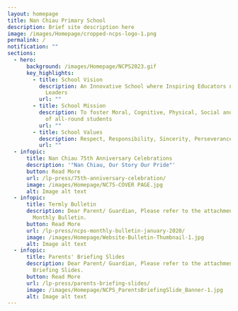 ```yaml
---
layout: homepage
title: Nan Chiau Primary School
description: Brief site description here
image: /images/Homepage/cropped-ncps-logo-1.png
permalink: /
notification: ""
sections:
  - hero:
      background: /images/Homepage/NCPS2023.gif
      key_highlights:
        - title: School Vision
          description: An Innovative School where Inspiring Educators nurture Future-ready
            Leaders
          url: ""
        - title: School Mission
          description: To foster Moral, Cognitive, Physical, Social and Aesthetic growth
            of all-round students
          url: ""
        - title: School Values
          description: Respect, Responsibility, Sincerity, Perseverance
          url: ""
  - infopic:
      title: Nan Chiau 75th Anniversary Celebrations
      description: '"Nan Chiau, Our Story Our Pride"'
      button: Read More
      url: /lp-press/75th-anniversary-celebration/
      image: /images/Homepage/NC75-COVER PAGE.jpg
      alt: Image alt text
  - infopic:
      title: Termly Bulletin
      description: Dear Parent/ Guardian, Please refer to the attachment for the NCPS
        Monthly Bulletin.
      button: Read More
      url: /lp-press/ncps-monthly-bulletin-january-2020/
      image: /images/Homepage/Website-Bulletin-Thumbnail-1.jpg
      alt: Image alt text
  - infopic:
      title: Parents' Briefing Slides
      description: Dear Parent/ Guardian, Please refer to the attachment for Parent's
        Briefing Slides.
      button: Read More
      url: /lp-press/parents-briefing-slides/
      image: /images/Homepage/NCPS_ParentsBriefingSlide_Banner-1.jpg
      alt: Image alt text
---
```


